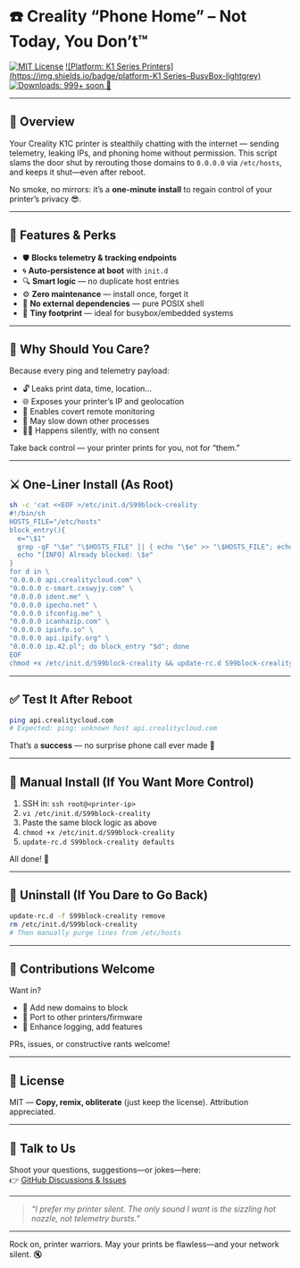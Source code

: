 # ☎️ Creality “Phone Home” – Not Today, You Don’t™

[![MIT License](https://img.shields.io/badge/license-MIT-blue.svg)](LICENSE)
[![Platform: K1 Series Printers](https://img.shields.io/badge/platform-K1 Series–BusyBox-lightgrey)]()
[![Downloads: 999+ soon 🚀](https://img.shields.io/badge/downloads-∞-brightgreen.svg)]()


---

## 🧭 Overview

Your Creality K1C printer is stealthily chatting with the internet — sending telemetry, leaking IPs, and phoning home without permission. This script slams the door shut by rerouting those domains to `0.0.0.0` via `/etc/hosts`, and keeps it shut—even after reboot.

No smoke, no mirrors: it’s a **one-minute install** to regain control of your printer’s privacy 😎.

---

## 🚀 Features & Perks

- 🛡️ **Blocks telemetry & tracking endpoints**  
- 🌀 **Auto-persistence at boot** with `init.d`  
- 🔍 **Smart logic** — no duplicate host entries  
- ⚙️ **Zero maintenance** — install once, forget it  
- 🧰 **No external dependencies** — pure POSIX shell  
- 💾 **Tiny footprint** — ideal for busybox/embedded systems  

---

## 🤔 Why Should You Care?

Because every ping and telemetry payload:

- 🔓 Leaks print data, time, location…  
- 🌐 Exposes your printer’s IP and geolocation  
- 📡 Enables covert remote monitoring  
- 🐢 May slow down other processes  
- 🤷‍♂️ Happens silently, with no consent  

Take back control — your printer prints for you, not for “them.”

---

## ⚔️ One-Liner Install (As Root)

```sh
sh -c 'cat <<EOF >/etc/init.d/S99block-creality
#!/bin/sh
HOSTS_FILE="/etc/hosts"
block_entry(){
  e="\$1"
  grep -qF "\$e" "\$HOSTS_FILE" || { echo "\$e" >> "\$HOSTS_FILE"; echo "[INFO] Added block entry: \$e"; return; }
  echo "[INFO] Already blocked: \$e"
}
for d in \
"0.0.0.0 api.crealitycloud.com" \
"0.0.0.0 c-smart.cxswyjy.com" \
"0.0.0.0 ident.me" \
"0.0.0.0 ipecho.net" \
"0.0.0.0 ifconfig.me" \
"0.0.0.0 icanhazip.com" \
"0.0.0.0 ipinfo.io" \
"0.0.0.0 api.ipify.org" \
"0.0.0.0 ip.42.pl"; do block_entry "$d"; done
EOF
chmod +x /etc/init.d/S99block-creality && update-rc.d S99block-creality defaults'
```

---

## ✅ Test It After Reboot

```sh
ping api.crealitycloud.com
# Expected: ping: unknown host api.crealitycloud.com
```

That’s a **success** — no surprise phone call ever made 🙂

---

## 🧰 Manual Install (If You Want More Control)

1. SSH in: `ssh root@<printer-ip>`
2. `vi /etc/init.d/S99block-creality`
3. Paste the same block logic as above
4. `chmod +x /etc/init.d/S99block-creality`
5. `update-rc.d S99block-creality defaults`

All done! 🎉

---

## 🧹 Uninstall (If You Dare to Go Back)

```sh
update-rc.d -f S99block-creality remove
rm /etc/init.d/S99block-creality
# Then manually purge lines from /etc/hosts
```

---

## 📝 Contributions Welcome

Want in?

- 🚀 Add new domains to block  
- 🧩 Port to other printers/firmware  
- 🐞 Enhance logging, add features  

PRs, issues, or constructive rants welcome!

---

## 📜 License

MIT — **Copy, remix, obliterate** (just keep the license). Attribution appreciated.

---

## 💬 Talk to Us

Shoot your questions, suggestions—or jokes—here:  
👉 [GitHub Discussions & Issues](https://github.com/EonPrintCrafter/Creality-phone-home-Not-today-you-dont/issues)

---

> *“I prefer my printer silent. The only sound I want is the sizzling hot nozzle, not telemetry bursts.”*

---

Rock on, printer warriors. May your prints be flawless—and your network silent. 🔇


